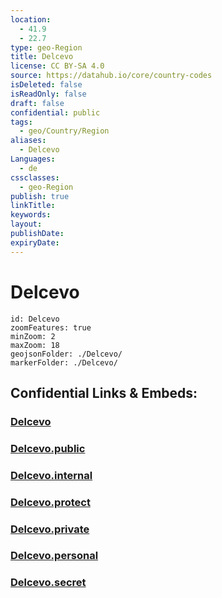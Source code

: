 ```yaml
---
location:
  - 41.9
  - 22.7
type: geo-Region
title: Delcevo
license: CC BY-SA 4.0
source: https://datahub.io/core/country-codes
isDeleted: false
isReadOnly: false
draft: false
confidential: public
tags:
  - geo/Country/Region
aliases:
  - Delcevo
Languages:
  - de
cssclasses:
  - geo-Region
publish: true
linkTitle:
keywords:
layout:
publishDate:
expiryDate:
---
```


# Delcevo

```leaflet
id: Delcevo
zoomFeatures: true 
minZoom: 2 
maxZoom: 18
geojsonFolder: ./Delcevo/
markerFolder: ./Delcevo/
```


## Confidential Links & Embeds: 

### [Delcevo](/_Standards/Earth/Continent/Europe/Europe~South/Macedonia~North/Municipalities~Macedonia/Delcevo.md) 

### [Delcevo.public](/_public/Earth/Continent/Europe/Europe~South/Macedonia~North/Municipalities~Macedonia/Delcevo.public.md) 

### [Delcevo.internal](/_internal/Earth/Continent/Europe/Europe~South/Macedonia~North/Municipalities~Macedonia/Delcevo.internal.md) 

### [Delcevo.protect](/_protect/Earth/Continent/Europe/Europe~South/Macedonia~North/Municipalities~Macedonia/Delcevo.protect.md) 

### [Delcevo.private](/_private/Earth/Continent/Europe/Europe~South/Macedonia~North/Municipalities~Macedonia/Delcevo.private.md) 

### [Delcevo.personal](/_personal/Earth/Continent/Europe/Europe~South/Macedonia~North/Municipalities~Macedonia/Delcevo.personal.md) 

### [Delcevo.secret](/_secret/Earth/Continent/Europe/Europe~South/Macedonia~North/Municipalities~Macedonia/Delcevo.secret.md)

